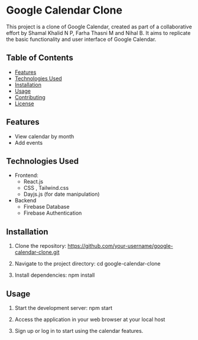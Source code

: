 # Google Calendar Clone

This project is a clone of Google Calendar, created as part of a collaborative effort by Shamal Khalid N P, Farha Thasni M and Nihal B. It aims to replicate the basic functionality and user interface of Google Calendar.

## Table of Contents

- [Features](#features)
- [Technologies Used](#technologies-used)
- [Installation](#installation)
- [Usage](#usage)
- [Contributing](#contributing)
- [License](#license)

## Features

- View calendar by month
- Add events

## Technologies Used

- Frontend:
  - React.js
  - CSS , Tailwind.css
  - Dayjs.js (for date manipulation)
- Backend
  - Firebase Database
  - Firebase Authentication
  

## Installation

1. Clone the repository: https://github.com/your-username/google-calendar-clone.git

2. Navigate to the project directory: cd google-calendar-clone

3. Install dependencies: npm install

## Usage

1. Start the development server: npm start

2. Access the application in your web browser at your local host

3. Sign up or log in to start using the calendar features.


